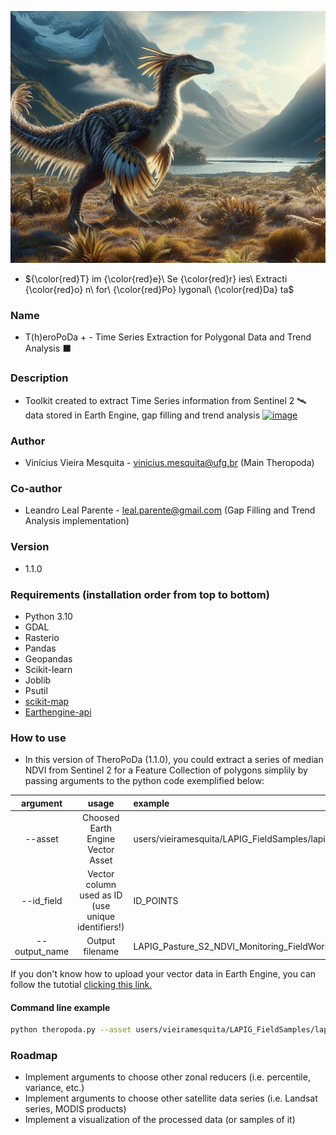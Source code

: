 ![Vinícius Mesquita / DALEE - theropod, jurassic landscape, digital art, hight quality](Logo.jpg)

- ${\color{red}T} im {\color{red}e}\ Se {\color{red}r} ies\ Extracti {\color{red}o} n\ for\ {\color{red}Po} lygonal\ {\color{red}Da} ta$

### Name
- T(h)eroPoDa + - Time Series Extraction for Polygonal Data and Trend Analysis ⬛

### Description
- Toolkit created to extract Time Series information from Sentinel 2 🛰 data stored in Earth Engine, gap filling and trend analysis [![image](https://user-images.githubusercontent.com/13785909/209228496-9fe31adc-a7cb-47c3-b476-64d82541f139.png)](https://earthengine.google.com/)

### Author
- Vinícius Vieira Mesquita - vinicius.mesquita@ufg.br (Main Theropoda)
### Co-author
- Leandro Leal Parente - leal.parente@gmail.com (Gap Filling and Trend Analysis implementation)

### Version
- 1.1.0

### Requirements (installation order from top to bottom)
- Python 3.10
- GDAL
- Rasterio 
- Pandas
- Geopandas
- Scikit-learn
- Joblib
- Psutil
- [scikit-map](https://github.com/openlandmap/scikit-map)
- [Earthengine-api](https://developers.google.com/earth-engine/guides/python_install)

### How to use

- In this version of TheroPoDa (1.1.0), you could extract a series of median NDVI from Sentinel 2 for a Feature Collection of polygons simplily by passing arguments to the python code exemplified below:

| argument      | usage                                               | example  |
|:-------------:|:--------------------------------------------------: |:---------|
| --asset         | Choosed Earth Engine Vector Asset                   | users/vieiramesquita/LAPIG_FieldSamples/lapig_goias_fieldwork_2022_50m |
| --id_field      | Vector column used as ID (use unique identifiers!) | ID_POINTS |
| --output_name   | Output filename                                     | LAPIG_Pasture_S2_NDVI_Monitoring_FieldWork |

If you don't know how to upload your vector data in Earth Engine, you can follow the tutotial [clicking this link.](https://developers.google.com/earth-engine/guides/table_upload)

#### Command line example
```bash
python theropoda.py --asset users/vieiramesquita/LAPIG_FieldSamples/lapig_goias_fieldwork_2022_50m --id_field ID_POINTS --output_name LAPIG_Pasture_S2_NDVI_Monitoring_FieldWork
```
### Roadmap

- Implement arguments to choose other zonal reducers (i.e. percentile, variance, etc.)
- Implement arguments to choose other satellite data series (i.e. Landsat series, MODIS products)
- Implement a visualization of the processed data (or samples of it)
